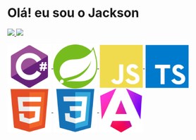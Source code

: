 <h1 align="left">Olá! eu sou o Jackson </h1>

<div align="left">
  <a href="https://github.com/jacksonbalestribeiro/">
  <img height="180em" src="https://github-readme-stats.vercel.app/api?username=jacksonbalestribeiro&show_icons=true&theme=dark&include_all_commits=true&count_private=true"/>
  <img height="180em" src="https://github-readme-stats.vercel.app/api/top-langs/?username=jacksonbalestribeiro&layout=compact&langs_count=7&theme=dark"/>
</div>
<div style="display: inline_block" align="left"><br>
  <img align="center"  height="100" width="100" src="https://raw.githubusercontent.com/devicons/devicon/master/icons/csharp/csharp-original.svg">
  <img align="center"  height="100" width="100" src="https://raw.githubusercontent.com/devicons/devicon/master/icons/spring/spring-original.svg">
  <img align="center"  height="100" width="100" src="https://raw.githubusercontent.com/devicons/devicon/master/icons/javascript/javascript-plain.svg">
  <img align="center"  height="100" width="100" src="https://raw.githubusercontent.com/devicons/devicon/master/icons/typescript/typescript-plain.svg">
  <img align="center"  height="100" width="100" src="https://raw.githubusercontent.com/devicons/devicon/master/icons/html5/html5-original.svg">
  <img align="center"  height="100" width="100" src="https://raw.githubusercontent.com/devicons/devicon/master/icons/css3/css3-original.svg">
  <img align="center"  height="100" width="100" src="https://raw.githubusercontent.com/devicons/devicon/master/icons/angular/angular-original.svg">
</div>
